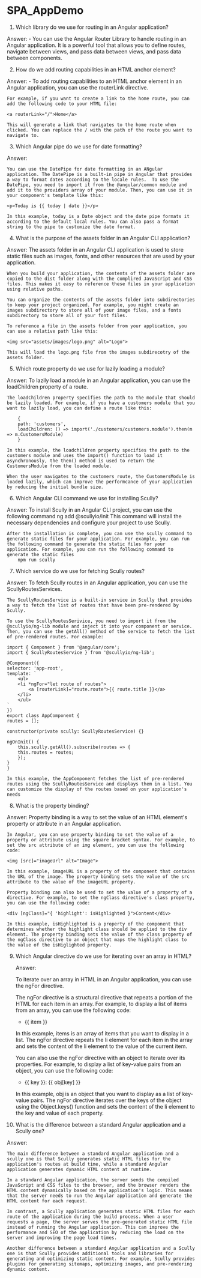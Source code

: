 # SPA_AppDemo

1. Which library do we use for routing in an Angular application?

Answer:
    - You can use the Angular Router Library to handle routing in an Angular application. It is a powerful tool that allows you to define routes, navigate between views, and pass data between views, and pass data between components.


2. How do we add routing capabilities in an HTML anchor element?

Answer:
    - To add routing capabilities to an HTML anchor element in an Angular application, you can use the routerLink directive.
    
    For example, if you want to create a link to the home route, you can add the following code to your HTML file:

    <a routerLink="/">Home</a>

    This will generate a link that navigates to the home route when clicked. You can replace the / with the path of the route you want to navigate to. 


3. Which Angular pipe do we use for date formatting?

Answer:

    You can use the DatePipe for date formatting in an ANgular application. The DatePipe is a built-in pipe in Angular that provides a way to format dates according to the locale rules.  To use the DatePipe, you need to import it from the @angular/common module and add it to the providers array of your module. Then, you can use it in your component's template like this:

    <p>Today is {{ today | date }}</p>

    In this example, today is a Date object and the date pipe formats it according to the default local rules. You can also pass a format string to the pipe to customize the date format. 


4. What is the purpose of the assets folder in an Angular CLI application?

Answer:
    The assets folder in an Angular CLI application is used to store static files such as images, fonts, and other resources that are used by your application. 

    When you build your application, the contents of the assets folder are copied to the dist folder along with the complired JavaScript and CSS files. This makes it easy to reference these files in your application using relative paths. 

    You can organize the contents of the assets folder into subdirectories to keep your project organized. For example, you might create an images subdirectory to store all of your image files, and a fonts subdirectory to store all of your font files. 

    To reference a file in the assets folder from your application, you can use a relative path like this: 

    <img src="assets/images/logo.png" alt="Logo">

    This will load the logo.png file from the images subdirecotry of the assets folder. 


5. Which route property do we use for lazily loading a module?

Answer:
    To lazily load a module in an Angular application, you can use the loadChildren property of a route. 

    The loadChildren property specifies the path to the module that should be lazily loaded. For example, if you have a customers module that you want to lazily load, you can define a route like this:

        {
        path: 'customers',
        loadChildren: () => import('./customers/customers.module').then(m => m.CustomersModule)
        }
    
    In this example, the loadchildren property specifies the path to the customers module and uses the import() function to load it asynchronously, the then() method is used to return the CustomersModule from the loaded module. 

    When the user navigates to the customers route, the CustomersModule is loaded lazily, which can improve the performcance of your application by reducing the initial bundle size. 

6. Which Angular CLI command we use for installing Scully?

Answer:
    To install Scully in an Angular CLI project, you can use the following command 
        ng add @scullyio/init
    This command will install the necessary dependencies and configure your project to use Scully.

    After the installation is complete, you can use the scully command to generate static files for your application. For example, you can run the following command to generate the static files for your application. For example, you can run the following command to generate the static files
        npm run scully


7. Which service do we use for fetching Scully routes?

Answer:
    To fetch Scully routes in an Angular application, you can use the ScullyRoutesServices.

    The ScullyRoutesService is a built-in service in Scully that provides a way to fetch the list of routes that have been pre-rendered by Scully. 

    To use the ScullyRoutesSerivice, you need to import it from the @scullyio/ng-lib module and inject it into your component or service. Then, you can use the getAll() method of the service to fetch the list of pre-rendered routes. For example:

    import { Component } from '@angular/core';
    import { ScullyRoutesService } from '@scullyio/ng-lib';

    @Component({
    selector: 'app-root',
    template: `
        <ul>
        <li *ngFor="let route of routes">
            <a [routerLink]="route.route">{{ route.title }}</a>
        </li>
        </ul>
    `
    })
    export class AppComponent {
    routes = [];

    constructor(private scully: ScullyRoutesService) {}

    ngOnInit() {
        this.scully.getAll().subscribe(routes => {
        this.routes = routes;
        });
    }
    }

    In this example, the AppComponent fetches the list of pre-rendered routes using the ScullyRoutesService and displays them in a list. You can customize the display of the routes based on your application's needs

8. What is the property binding?

Answer:
    Property binding is a way to set the value of an HTML element's property or attribute in an Angular application. 

    In Angular, you can use property binding to set the value of a property or attribute using the square bracket syntax. For example, to set the src attribute of an img element, you can use the following code:

    <img [src]="imageUrl" alt="Image">

    In this example, imageURL is a property of the component that contains the URL of the image. The property binding sets the value of the src attribute to the value of the imageURL property. 

    Property binding can also be used to set the value of a property of a directive. For example, to set the ngClass directive's class property, you can use the following code: 

    <div [ngClass]="{ 'highlight': isHighlighted }">Content</div>

    In this example, isHighlighted is a property of the component that determines whether the highlight class should be applied to the div element. The property binding sets the value of the class property of the ngClass directive to an object that maps the highlight class to the value of the isHiglighted property.


9. Which Angular directive do we use for iterating over an array in HTML?

    Answer:

    To iterate over an array in HTML in an Angular application, you can use the ngFor directive.

    The ngFor directive is a structural directive that repeats a portion of the HTML for each item in an array. For example, to display a list of items from an array, you can use the following code:

    <ul>
    <li *ngFor="let item of items">{{ item }}</li>
    </ul>

    In this example, items is an array of items that you want to display in a list. The ngFor directive repeats the li element for each item in the array and sets the content of the li element to the value of the current item. 

    You can also use the ngFor directive with an object to iterate over its properties. For example, to display a list of key-value pairs from an object, you can use the following code:

    <ul>
    <li *ngFor="let key of Object.keys(obj)">
        {{ key }}: {{ obj[key] }}
    </li>
    </ul>

    In this example, obj is an object that you want to display as a list of key-value pairs. The ngFor directive iterates over the keys of the object using the Object.keys() function and sets the content of the li element to the key and value of each property. 


10. What is the difference between a standard Angular application and a Scully one?

Answer:

    The main difference between a standard Angular application and a scully one is that Scully generates static HTML files for the application's routes at build time, while a standard Angular application generates dynamic HTML content at runtime. 

    In a standard Angular application, the server sends the compiled JavaScript and CSS files to the browser, and the browser renders the HTML content dynamically based on the application's logic. This means that the server needs to run the Angular application and generate the HTML content for each request. 

    In contrast, a Scully application generates static HTML files for each route of the application during the build process. When a user requests a page, the server serves the pre-generated static HTML file instead of running the Angular application. This can improve the performance and SEO of the application by reducing the load on the server and improving the page load times. 

    Another difference between a standard Angular application and a Scully one is that Scully provides additional tools and libraries for generating and optimizing static content. For example, Scully provides plugins for generating sitemaps, optimizing images, and pre-rendering dynamic content. 

    
